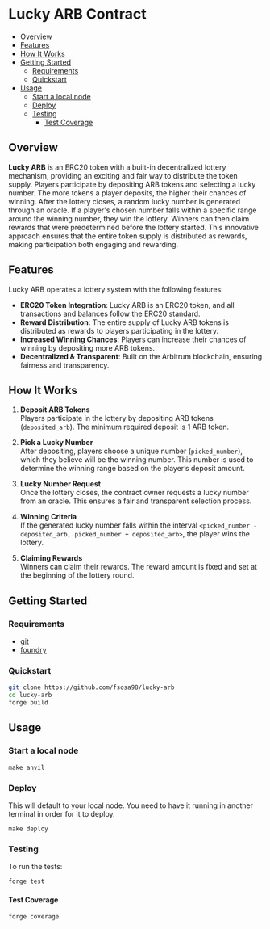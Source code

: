 # Lucky ARB Contract

- [Overview](#overview)
- [Features](#features)
- [How It Works](#how-it-works)
- [Getting Started](#getting-started)
  - [Requirements](#requirements)
  - [Quickstart](#quickstart)
- [Usage](#usage)
  - [Start a local node](#start-a-local-node)
  - [Deploy](#deploy)
  - [Testing](#testing)
    - [Test Coverage](#test-coverage)

## Overview

**Lucky ARB** is an ERC20 token with a built-in decentralized lottery mechanism, providing an exciting and fair way to distribute the token supply. Players participate by depositing ARB tokens and selecting a lucky number. The more tokens a player deposits, the higher their chances of winning. After the lottery closes, a random lucky number is generated through an oracle. If a player's chosen number falls within a specific range around the winning number, they win the lottery. Winners can then claim rewards that were predetermined before the lottery started. This innovative approach ensures that the entire token supply is distributed as rewards, making participation both engaging and rewarding.

## Features

Lucky ARB operates a lottery system with the following features:

- **ERC20 Token Integration**: Lucky ARB is an ERC20 token, and all transactions and balances follow the ERC20 standard.
- **Reward Distribution**: The entire supply of Lucky ARB tokens is distributed as rewards to players participating in the lottery.
- **Increased Winning Chances**: Players can increase their chances of winning by depositing more ARB tokens.
- **Decentralized & Transparent**: Built on the Arbitrum blockchain, ensuring fairness and transparency.

## How It Works

1. **Deposit ARB Tokens**  
  Players participate in the lottery by depositing ARB tokens (`deposited_arb`). The minimum required deposit is 1 ARB token.

2. **Pick a Lucky Number**  
  After depositing, players choose a unique number (`picked_number`), which they believe will be the winning number. This number is used to determine the winning range based on the player’s deposit amount.

3. **Lucky Number Request**  
  Once the lottery closes, the contract owner requests a lucky number from an oracle. This ensures a fair and transparent selection process.

4. **Winning Criteria**  
  If the generated lucky number falls within the interval `<picked_number - deposited_arb, picked_number + deposited_arb>`, the player wins the lottery.

5. **Claiming Rewards**  
  Winners can claim their rewards. The reward amount is fixed and set at the beginning of the lottery round.

## Getting Started

### Requirements

- [git](https://git-scm.com/book/en/v2/Getting-Started-Installing-Git)
- [foundry](https://book.getfoundry.sh/getting-started/installation)

### Quickstart

```bash
git clone https://github.com/fsosa98/lucky-arb
cd lucky-arb
forge build
```

## Usage

### Start a local node

```
make anvil
```

### Deploy

This will default to your local node. You need to have it running in another terminal in order for it to deploy.

```
make deploy
```

### Testing

To run the tests:

```bash
forge test
```

#### Test Coverage

```
forge coverage
```

